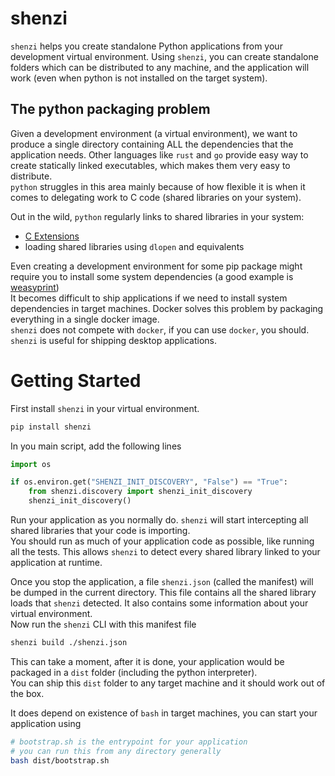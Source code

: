 # shenzi

`shenzi` helps you create standalone Python applications from your development virtual environment. Using `shenzi`, you can create standalone folders which can be distributed to any machine, and the application will work (even when python is not installed on the target system).  

## The python packaging problem
Given a development environment (a virtual environment), we want to produce a single directory containing ALL the dependencies that the application needs. Other languages like `rust` and `go` provide easy way to create statically linked executables, which makes them very easy to distribute.  
`python` struggles in this area mainly because of how flexible it is when it comes to delegating work to C code (shared libraries on your system).   

Out in the wild, `python` regularly links to shared libraries in your system:
- [C Extensions](https://docs.python.org/3/extending/extending.html)
- loading shared libraries using `dlopen` and equivalents

Even creating a development environment for some pip package might require you to install some system dependencies (a good example is [weasyprint](https://doc.courtbouillon.org/weasyprint/stable/first_steps.html#installation))   
It becomes difficult to ship applications if we need to install system dependencies in target machines. Docker solves this problem by packaging everything in a single docker image.  
`shenzi` does not compete with `docker`, if you can use `docker`, you should. `shenzi` is useful for shipping desktop applications.  

# Getting Started

First install `shenzi` in your virtual environment.  
```bash
pip install shenzi
```

In you main script, add the following lines
```python
import os

if os.environ.get("SHENZI_INIT_DISCOVERY", "False") == "True":
    from shenzi.discovery import shenzi_init_discovery
    shenzi_init_discovery()
```

Run your application as you normally do. `shenzi` will start intercepting all shared libraries that your code is importing.  
You should run as much of your application code as possible, like running all the tests. This allows `shenzi` to detect every shared library linked to your application at runtime.  

Once you stop the application, a file `shenzi.json` (called the manifest) will be dumped in the current directory. This file contains all the shared library loads that `shenzi` detected. It also contains some information about your virtual environment.  
Now run the `shenzi` CLI with this manifest file

```bash
shenzi build ./shenzi.json
```
This can take a moment, after it is done, your application would be packaged in a `dist` folder (including the python interpreter).  
You can ship this `dist` folder to any target machine and it should work out of the box.  


It does depend on existence of `bash` in target machines, you can start your application using
```bash
# bootstrap.sh is the entrypoint for your application
# you can run this from any directory generally
bash dist/bootstrap.sh
```
